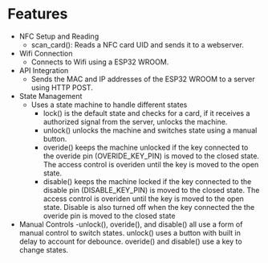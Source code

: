 # Features
- NFC Setup and Reading
    - scan_card(): Reads a NFC card UID and sends it to a webserver.
- Wifi Connection
    - Connects to Wifi using a ESP32 WROOM.
- API Integration
    - Sends the MAC and IP addresses of the ESP32 WROOM to a server using HTTP POST.
- State Management
    - Uses a state machine to handle different states
        - lock() is the default state and checks for a card, if it receives a authorized signal from the server, unlocks the machine.
        - unlock() unlocks the machine and switches state using a manual button.
        - overide() keeps the machine unlocked if the key connected to the overide pin (OVERIDE_KEY_PIN) is moved to the closed state.
        The access control is overiden until the key is moved to the open state.
        - disable() keeps the machine locked if the key connected to the disable pin (DISABLE_KEY_PIN) is moved to the closed state. 
        The access control is overiden until the key is moved to the open state. Disable is also turned off when the key connected the the overide pin is moved to the closed state
- Manual Controls
    -unlock(), overide(), and disable() all use a form of manual control to switch states. unlock() uses a button with built in delay to account for debounce. overide() and disable() use a key to change states.
